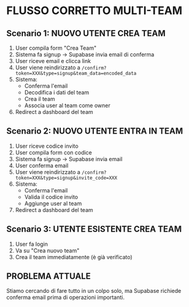 # FLUSSO CORRETTO MULTI-TEAM

## Scenario 1: NUOVO UTENTE CREA TEAM
1. User compila form "Crea Team"
2. Sistema fa signup → Supabase invia email di conferma
3. User riceve email e clicca link
4. User viene reindirizzato a `/confirm?token=XXX&type=signup&team_data=encoded_data`
5. Sistema:
   - Conferma l'email
   - Decodifica i dati del team
   - Crea il team
   - Associa user al team come owner
6. Redirect a dashboard del team

## Scenario 2: NUOVO UTENTE ENTRA IN TEAM
1. User riceve codice invito
2. User compila form con codice
3. Sistema fa signup → Supabase invia email
4. User conferma email
5. User viene reindirizzato a `/confirm?token=XXX&type=signup&invite_code=XXX`
6. Sistema:
   - Conferma l'email
   - Valida il codice invito
   - Aggiunge user al team
7. Redirect a dashboard del team

## Scenario 3: UTENTE ESISTENTE CREA TEAM
1. User fa login
2. Va su "Crea nuovo team"
3. Crea il team immediatamente (è già verificato)

## PROBLEMA ATTUALE
Stiamo cercando di fare tutto in un colpo solo, ma Supabase richiede conferma email prima di operazioni importanti.